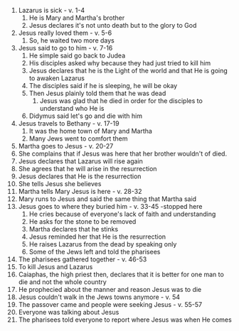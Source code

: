 1. Lazarus is sick - v. 1-4
	1. He is Mary and Martha's brother
	2. Jesus declares it's not unto death but to the glory to God
2. Jesus really loved them - v. 5-6
	1. So, he waited two more days
3. Jesus said to go to him - v. 7-16
	1. He simple said go back to Judea
	2. His disciples asked why because they had just tried to kill him
	3. Jesus declares that he is the Light of the world and that He is going to awaken Lazarus
	4. The disciples said if he is sleeping, he will be okay
	5. Then Jesus plainly told them that he was dead
		1. Jesus was glad that he died in order for the disciples to understand who He is
	6. Didymus said let's go and die with him
4. Jesus travels to Bethany - v. 17-19
	1. It was the home town of Mary and Martha
	2. Many Jews went to comfort them
5. Martha goes to Jesus - v. 20-27
  1. She complains that if Jesus was here that her brother wouldn't of died.
  2. Jesus declares that Lazarus will rise again
  3. She agrees that he will arise in the resurrection
  4. Jesus declares that He is the resurrection
  5. She tells Jesus she believes
6. Martha tells Mary Jesus is here - v. 28-32
  1. Mary runs to Jesus and said the same thing that Martha said
7. Jesus goes to where they buried him - v. 33-45 -stopped here
	1. He cries because of everyone's lack of faith and understanding
	2. He asks for the stone to be removed
	3. Martha declares that he stinks
	4. Jesus reminded her that He is the resurrection
	5. He raises Lazarus from the dead by speaking only
	6. Some of the Jews left and told the pharisees
8. The pharisees gathered together - v. 46-53
  1. To kill Jesus and Lazarus
  2. Caiaphas, the high priest then, declares that it is better for one man to die and not the whole country
  3. He prophecied about the manner and reason Jesus was to die
9. Jesus couldn't walk in the Jews towns anymore - v. 54
10. The passover came and people were seeking Jesus - v. 55-57
  1. Everyone was talking about Jesus
  2. The pharisees told everyone to report where Jesus was when He comes